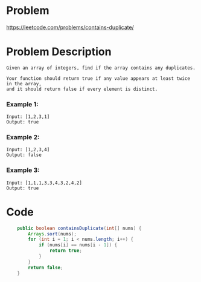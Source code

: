 # Problem
https://leetcode.com/problems/contains-duplicate/
# Problem Description
```
Given an array of integers, find if the array contains any duplicates.

Your function should return true if any value appears at least twice in the array, 
and it should return false if every element is distinct.
```
### Example 1:
```
Input: [1,2,3,1]
Output: true
```
### Example 2:
```
Input: [1,2,3,4]
Output: false
```
### Example 3:
```
Input: [1,1,1,3,3,4,3,2,4,2]
Output: true
```

# Code
```java
    public boolean containsDuplicate(int[] nums) {
        Arrays.sort(nums);
        for (int i = 1; i < nums.length; i++) {
            if (nums[i] == nums[i - 1]) {
                return true;
            }
        }
        return false;
    }
```
